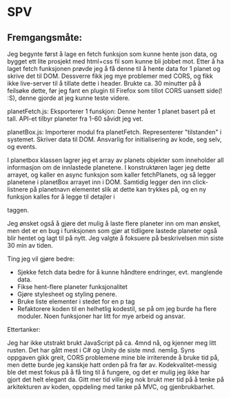 # SPV

## Fremgangsmåte:
Jeg begynte først å lage en fetch funksjon som kunne hente json data, og bygget ett lite prosjekt med html+css fil som kunne bli jobbet mot.
Etter å ha laget fetch funksjonen prøvde jeg å få denne til å hente data for 1 planet og skrive det til DOM. Dessverre fikk jeg mye problemer med CORS, og fikk ikke live-server til å tillate dette i header. 
Brukte ca. 30 minutter på å feilsøke dette, før jeg fant en plugin til Firefox som tillot CORS uansett side(! :S), denne gjorde at jeg kunne teste videre.


planetFetch.js: 
Eksporterer 1 funskjon:
Denne henter 1 planet basert på et tall. API-et tilbyr planeter fra 1-60 såvidt jeg vet. 

planetBox.js:
Importerer modul fra planetFetch.
Representerer "tilstanden" i systemet. Skriver data til DOM. 
Ansvarlig for initialisering av kode, seg selv, og events.

I planetbox klassen lagrer jeg et array av planets objekter som inneholder all informasjon om de innlastede planetene.
I konstruktøren lager jeg dette arrayet, og kaller en async funksjon som kaller fetchPlanets, og så legger planetene i planetBox arrayet inn i DOM. 
Samtidig legger den inn click-listnere på planetnavn elementet slik at dette kan trykkes på, og en ny funksjon kalles for å legge til detajler i <p> taggen.

Jeg ønsket også å gjøre det mulig å laste flere planeter inn om man ønsket, men det er en bug i funksjonen som gjør at tidligere lastede planeter også blir hentet og lagt til på nytt.
Jeg valgte å foksuere på beskrivelsen min siste 30 min av tiden. 


Ting jeg vil gjøre bedre: 
- Sjekke fetch data bedre for å kunne håndtere endringer, evt. manglende data. 
- Fikse hent-flere planeter funksjonalitet
- Gjøre stylesheet og styling penere.
- Bruke liste elementer i stedet for en p tag
- Refaktorere koden til en helhetlig kodestil, se på om jeg burde ha flere moduler. Noen funksjoner har litt for mye arbeid og ansvar. 


Ettertanker: 

Jeg har ikke utstrakt brukt JavaScript på ca. 4mnd nå, og kjenner meg litt rusten. Det har gått mest i C# og Unity de siste mnd. nemlig.
Syns oppgaven gikk greit, CORS problemene mine ble irriterende å bruke tid på, men dette burde jeg kanskje hatt orden på fra før av. 
Kodekvalitet-messig ble det mest fokus på å få ting til å fungere, og det er mulig jeg ikke har gjort det helt elegant da. 
Gitt mer tid ville jeg nok brukt mer tid på å tenke på arkitekturen av koden, oppdeling med tanke på MVC, og gjenbrukbarhet. 

